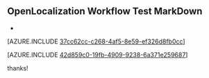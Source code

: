 ## OpenLocalization Workflow Test MarkDown
* 

[AZURE.INCLUDE [37cc62cc-c268-4af5-8e59-ef326d8fb0cc](calleeMd1.md)]



[AZURE.INCLUDE [42d859c0-19fb-4909-9238-6a371e259687](calleeMd2.md)]

 
thanks!